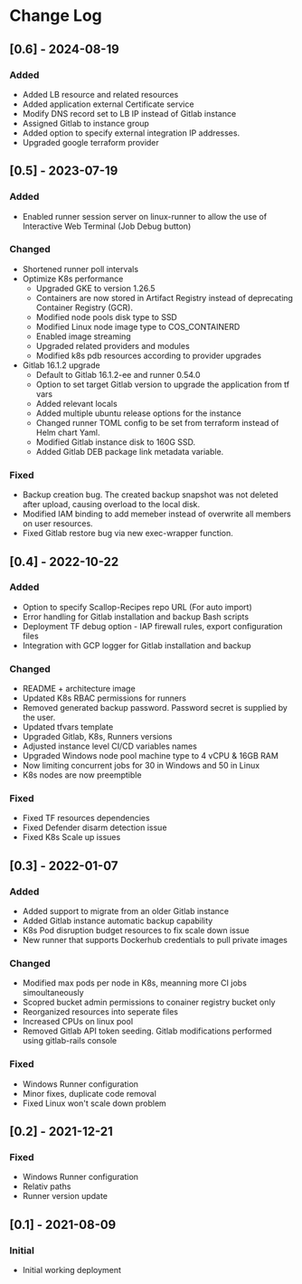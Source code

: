 # Change Log

## [0.6] - 2024-08-19
### Added
- Added LB resource and related resources
- Added application external Certificate service
- Modify DNS record set to LB IP instead of Gitlab instance
- Assigned Gitlab to instance group
- Added option to specify external integration IP addresses.
- Upgraded google terraform provider


## [0.5] - 2023-07-19
### Added
- Enabled runner session server on linux-runner to allow the use of Interactive Web Terminal (Job Debug button)

### Changed
- Shortened runner poll intervals
- Optimize K8s performance
    - Upgraded GKE to version 1.26.5
    - Containers are now stored in Artifact Registry instead of deprecating Container Registry (GCR).
    - Modified node pools disk type to SSD
    - Modified Linux node image type to COS_CONTAINERD
    - Enabled image streaming
    - Upgraded related providers and modules
    - Modified k8s pdb resources according to provider upgrades
- Gitlab 16.1.2 upgrade
    - Default to Gitlab 16.1.2-ee and runner 0.54.0
    - Option to set target Gitlab version to upgrade the application from tf vars    
    - Added relevant locals
    - Added multiple ubuntu release options for the instance
    - Changed runner TOML config to be set from terraform instead of Helm chart Yaml.
    - Modified Gitlab instance disk to 160G SSD.
    - Added Gitlab DEB package link metadata variable.
  
### Fixed
- Backup creation bug. The created backup snapshot was not deleted after upload, causing overload to the local disk.
- Modified IAM binding to add memeber instead of overwrite all members on user resources.
- Fixed Gitlab restore bug via new exec-wrapper function.  

## [0.4] - 2022-10-22
### Added
- Option to specify Scallop-Recipes repo URL (For auto import)
- Error handling for Gitlab installation and backup Bash scripts
- Deployment TF debug option - IAP firewall rules, export configuration files
- Integration with GCP logger for Gitlab installation and backup

### Changed
- README + architecture image
- Updated K8s RBAC permissions for runners
- Removed generated backup password. Password secret is supplied by the user.
- Updated tfvars template
- Upgraded Gitlab, K8s, Runners versions
- Adjusted instance level CI/CD variables names
- Upgraded Windows node pool machine type to 4 vCPU & 16GB RAM
- Now limiting concurrent jobs for 30 in Windows and 50 in Linux
- K8s nodes are now preemptible

### Fixed
- Fixed TF resources dependencies 
- Fixed Defender disarm detection issue
- Fixed K8s Scale up issues

## [0.3] - 2022-01-07
### Added
- Added support to migrate from an older Gitlab instance
- Added Gitlab instance automatic backup capability
- K8s Pod disruption budget resources to fix scale down issue
- New runner that supports Dockerhub credentials to pull private images

### Changed
- Modified max pods per node in K8s, meanning more CI jobs simoultaneously
- Scopred bucket admin permissions to conainer registry bucket only
- Reorganized resources into seperate files
- Increased CPUs on linux pool
- Removed Gitlab API token seeding. Gitlab modifications performed using gitlab-rails console

### Fixed
- Windows Runner configuration
- Minor fixes, duplicate code removal
- Fixed Linux won't scale down problem


## [0.2] - 2021-12-21
### Fixed
- Windows Runner configuration
- Relativ paths
- Runner version update


## [0.1] - 2021-08-09
### Initial
- Initial working deployment

